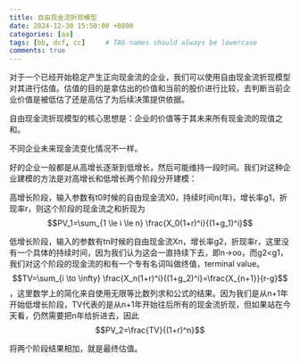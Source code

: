 ```yaml
---
title: 自由现金流折现模型
date: 2024-12-30 15:50:00 +0800
categories: [aa]
tags: [bb, dcf, cc]     # TAG names should always be lowercase
comments: true
---
```


<script src="https://cdn.mathjax.org/mathjax/latest/MathJax.js?config=TeX-AMS-MML_HTMLorMML" type="text/javascript"></script>

对于一个已经开始稳定产生正向现金流的企业，我们可以使用自由现金流折现模型对其进行估值。估值的目的是拿估出的价值和当前的股价进行比较，去判断当前企业价值是被低估了还是高估了为后续决策提供依据。

自由现金流折现模型的核心思想是：企业的价值等于其未来所有现金流的现值之和。

不同企业未来现金流变化情况不一样。

好的企业一般都是从高增长逐渐到低增长，然后可能维持一段时间。我们对这种企业建模的方法是对高增长和低增长两个阶段分开建模：

高增长阶段，输入参数有t0时候的自由现金流X0，持续时间n(年)，增长率g1，折现率r，则这个阶段的现金流之和折现为$$PV_1=\sum_{1 \le i \le n} \frac{X_0(1+r)^i}{(1+g_1)^i}$$

低增长阶段，输入的参数有tn时候的自由现金流Xn，增长率g2，折现率r，这里没有一个具体的持续时间，因为我们认为这会一直持续下去，即n->oo，而g2<g1，我们对这个阶段的现金流的和有一个专有名词叫做终值，terminal value。$$TV=\sum_{i \to \infty} \frac{X_n(1+r)^i}{(1+g_2)^i}=\frac{X_{n+1}}{r-g}$$，这里数学上的简化来自使用无限等比数列求和公式的结果。因为我们是从n+1年开始低增长阶段，TV代表的是从n+1年开始往后所有的现金流折现，但如果站在今天看，仍然需要把n年给折进去，因此$$PV_2=\frac{TV}{(1+r)^n}$$

将两个阶段结果相加，就是最终估值。